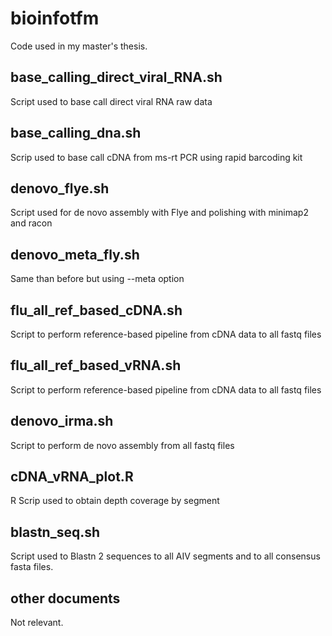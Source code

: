 # bioinfotfm
Code used in my master's thesis. 


## base_calling_direct_viral_RNA.sh 

Script used to base call direct viral RNA raw data 

## base_calling_dna.sh 

Scrip used to base call cDNA from ms-rt PCR using rapid barcoding kit

## denovo_flye.sh 

Script used for de novo assembly with Flye and polishing with minimap2 and racon 

## denovo_meta_fly.sh 

Same than before but using --meta option 

## flu_all_ref_based_cDNA.sh 

Script to perform reference-based pipeline from cDNA data to all fastq files 

## flu_all_ref_based_vRNA.sh 

Script to perform reference-based pipeline from cDNA data to all fastq files 

## denovo_irma.sh 

Script to perform de novo assembly from all fastq files 

## cDNA_vRNA_plot.R 

R Scrip used to obtain depth coverage by segment 

## blastn_seq.sh 

Script used to Blastn 2 sequences to all AIV segments and to all consensus fasta files. 

## other documents 

Not relevant.


